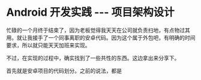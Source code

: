 Android 开发实践 --- 项目架构设计
===

忙碌的一个月终于结束了，因为老板觉得我天天在公司就负责扫地，有点物过其用。就让我接手了一个同事离职的安卓代码。因为这个属于外包吧，有明确的时间要求，所以就只能天天加班来实现。

不过，在实现的过程中，确实找到了一些共性的东西。这边拿出来分享下。

首先就是安卓项目的代码划分。之前的说法，都是
